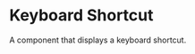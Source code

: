 # Keyboard Shortcut

A component that displays a keyboard shortcut.

<ComponentPreview name="keyboard-shortcut/examples/main" />

<!-- @include: ./keyboard-shortcut-meta.md -->